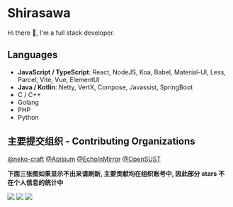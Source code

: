 # Shirasawa

Hi there 👋, I'm a full stack developer.

## Languages

- **JavaScript / TypeScript**: React, NodeJS, Koa, Babel, Material-UI, Less, Parcel, Vite, Vue, ElementUI
- **Java / Kotlin**: Netty, VertX, Compose, Javassist, SpringBoot
- C / C++
- Golang
- PHP
- Python

## 主要提交组织 - Contributing Organizations

[@neko-craft](https://github.com/neko-craft) [@Apisium](https://github.com/Apisium) [@EchoInMirror](https://github.com/EchoInMirror) [@OpenSUST](https://github.com/OpenSUST)

<!--
![](https://github-readme-stats.vercel.app/api?username=ShirasawaSama&count_private=true&show_icons=true&locale=cn&include_all_commits=true) ![](https://github-readme-stats.vercel.app/api/top-langs/?username=ShirasawaSama&hide=css,html&layout=compact&langs_count=8)
-->

**下面三张图如果显示不出来请刷新, 主要贡献均在组织账号中, 因此部分 stars 不在个人信息的统计中**

 ![](https://github-readme-stats-delta-nine-62.vercel.app/api?username=ShirasawaSama&count_private=true&show_icons=true&locale=cn&include_all_commits=true&include_orgs=true&custom_title=Shirasawa的统计数据(含orgs)) ![](https://github-readme-stats.vercel.app/api?username=ShirasawaSama&count_private=true&show_icons=true&locale=cn&include_all_commits=true&custom_title=Shirasawa的统计数据(不含orgs)) ![](https://github-readme-stats.vercel.app/api/top-langs/?username=ShirasawaSama&hide=css,html&layout=compact&langs_count=8)
